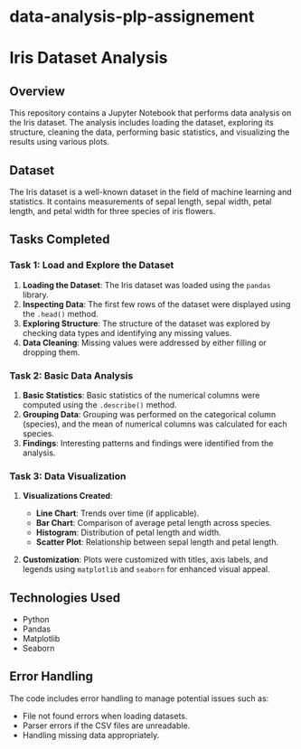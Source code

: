 # data-analysis-plp-assignement
# Iris Dataset Analysis

## Overview

This repository contains a Jupyter Notebook that performs data analysis on the Iris dataset. The analysis includes loading the dataset, exploring its structure, cleaning the data, performing basic statistics, and visualizing the results using various plots.

## Dataset

The Iris dataset is a well-known dataset in the field of machine learning and statistics. It contains measurements of sepal length, sepal width, petal length, and petal width for three species of iris flowers.

## Tasks Completed

### Task 1: Load and Explore the Dataset

1. **Loading the Dataset**: The Iris dataset was loaded using the `pandas` library.
2. **Inspecting Data**: The first few rows of the dataset were displayed using the `.head()` method.
3. **Exploring Structure**: The structure of the dataset was explored by checking data types and identifying any missing values.
4. **Data Cleaning**: Missing values were addressed by either filling or dropping them.

### Task 2: Basic Data Analysis

1. **Basic Statistics**: Basic statistics of the numerical columns were computed using the `.describe()` method.
2. **Grouping Data**: Grouping was performed on the categorical column (species), and the mean of numerical columns was calculated for each species.
3. **Findings**: Interesting patterns and findings were identified from the analysis.

### Task 3: Data Visualization

1. **Visualizations Created**:
   - **Line Chart**: Trends over time (if applicable).
   - **Bar Chart**: Comparison of average petal length across species.
   - **Histogram**: Distribution of petal length and width.
   - **Scatter Plot**: Relationship between sepal length and petal length.

2. **Customization**: Plots were customized with titles, axis labels, and legends using `matplotlib` and `seaborn` for enhanced visual appeal.

## Technologies Used

- Python
- Pandas
- Matplotlib
- Seaborn

## Error Handling

The code includes error handling to manage potential issues such as:
- File not found errors when loading datasets.
- Parser errors if the CSV files are unreadable.
- Handling missing data appropriately.
